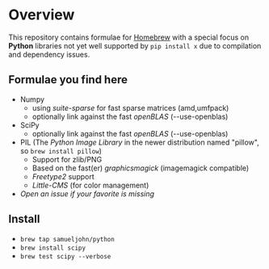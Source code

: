 # Overview

This repository contains formulae for [Homebrew](http://mxcl.github.com/homebrew/) with a special focus on **Python** libraries not yet well supported by `pip install x` due to compilation and dependency issues.


## Formulae you find here

* Numpy
    - using *suite-sparse* for fast sparse matrices (amd,umfpack)
    - optionally link against the fast *openBLAS* (--use-openblas)
* SciPy
    - optionally link against the fast *openBLAS* (--use-openblas)
* PIL (The *Python Image Library* in the newer distribution named "pillow", so `brew install pillow`)
    - Support for zlib/PNG
    - Based on the fast(er) *graphicsmagick* (imagemagick compatible)
    - *Freetype2* support
    - *Little-CMS* (for color management)
* _Open an issue if your favorite is missing_


## Install

 * `brew tap samueljohn/python`
 * `brew install scipy`
 * `brew test scipy --verbose`

